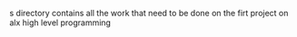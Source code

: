 s directory contains all the work that need to be done on the firt project on alx high level programming
